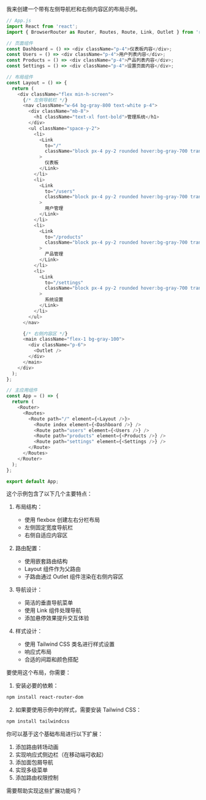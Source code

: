我来创建一个带有左侧导航栏和右侧内容区的布局示例。

```javascript
// App.js
import React from 'react';
import { BrowserRouter as Router, Routes, Route, Link, Outlet } from 'react-router-dom';

// 页面组件
const Dashboard = () => <div className="p-4">仪表板内容</div>;
const Users = () => <div className="p-4">用户列表内容</div>;
const Products = () => <div className="p-4">产品列表内容</div>;
const Settings = () => <div className="p-4">设置页面内容</div>;

// 布局组件
const Layout = () => {
  return (
    <div className="flex min-h-screen">
      {/* 左侧导航栏 */}
      <nav className="w-64 bg-gray-800 text-white p-4">
        <div className="mb-8">
          <h1 className="text-xl font-bold">管理系统</h1>
        </div>
        <ul className="space-y-2">
          <li>
            <Link 
              to="/" 
              className="block px-4 py-2 rounded hover:bg-gray-700 transition-colors"
            >
              仪表板
            </Link>
          </li>
          <li>
            <Link 
              to="/users" 
              className="block px-4 py-2 rounded hover:bg-gray-700 transition-colors"
            >
              用户管理
            </Link>
          </li>
          <li>
            <Link 
              to="/products" 
              className="block px-4 py-2 rounded hover:bg-gray-700 transition-colors"
            >
              产品管理
            </Link>
          </li>
          <li>
            <Link 
              to="/settings" 
              className="block px-4 py-2 rounded hover:bg-gray-700 transition-colors"
            >
              系统设置
            </Link>
          </li>
        </ul>
      </nav>

      {/* 右侧内容区 */}
      <main className="flex-1 bg-gray-100">
        <div className="p-6">
          <Outlet />
        </div>
      </main>
    </div>
  );
};

// 主应用组件
const App = () => {
  return (
    <Router>
      <Routes>
        <Route path="/" element={<Layout />}>
          <Route index element={<Dashboard />} />
          <Route path="users" element={<Users />} />
          <Route path="products" element={<Products />} />
          <Route path="settings" element={<Settings />} />
        </Route>
      </Routes>
    </Router>
  );
};

export default App;

```

这个示例包含了以下几个主要特点：

1. 布局结构：
   - 使用 flexbox 创建左右分栏布局
   - 左侧固定宽度导航栏
   - 右侧自适应内容区

2. 路由配置：
   - 使用嵌套路由结构
   - Layout 组件作为父路由
   - 子路由通过 Outlet 组件渲染在右侧内容区

3. 导航设计：
   - 简洁的垂直导航菜单
   - 使用 Link 组件处理导航
   - 添加悬停效果提升交互体验

4. 样式设计：
   - 使用 Tailwind CSS 类名进行样式设置
   - 响应式布局
   - 合适的间距和颜色搭配

要使用这个布局，你需要：

1. 安装必要的依赖：
```bash
npm install react-router-dom
```

2. 如果要使用示例中的样式，需要安装 Tailwind CSS：
```bash
npm install tailwindcss
```

你可以基于这个基础布局进行以下扩展：

1. 添加路由转场动画
2. 实现响应式侧边栏（在移动端可收起）
3. 添加面包屑导航
4. 实现多级菜单
5. 添加路由权限控制

需要帮助实现这些扩展功能吗？